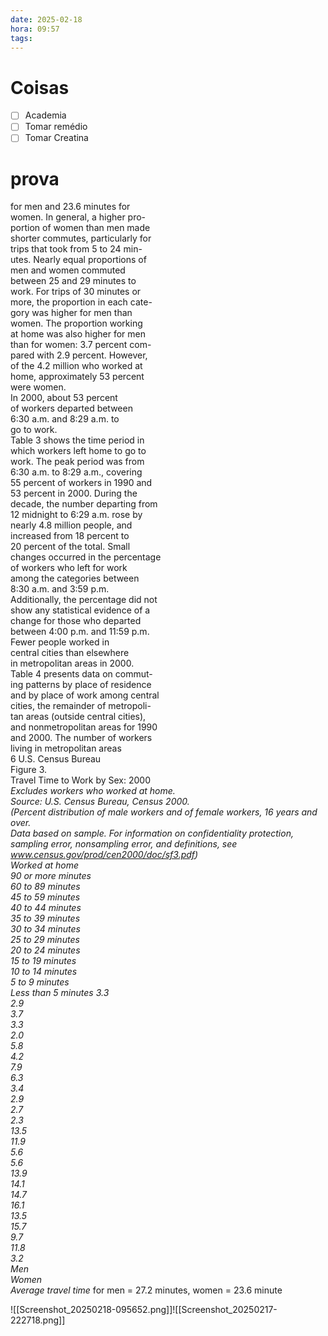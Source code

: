 ```yaml
---
date: 2025-02-18
hora: 09:57
tags:
---
```





# Coisas
- [ ] Academia
- [ ] Tomar remédio
- [ ] Tomar Creatina

# prova 
for men and 23.6 minutes for  
women. In general, a higher pro-  
portion of women than men made  
shorter commutes, particularly for  
trips that took from 5 to 24 min-  
utes. Nearly equal proportions of  
men and women commuted  
between 25 and 29 minutes to  
work. For trips of 30 minutes or  
more, the proportion in each cate-  
gory was higher for men than  
women. The proportion working  
at home was also higher for men  
than for women: 3.7 percent com-  
pared with 2.9 percent. However,  
of the 4.2 million who worked at  
home, approximately 53 percent  
were women.  
In 2000, about 53 percent  
of workers departed between  
6:30 a.m. and 8:29 a.m. to  
go to work.  
Table 3 shows the time period in  
which workers left home to go to  
work. The peak period was from  
6:30 a.m. to 8:29 a.m., covering  
55 percent of workers in 1990 and  
53 percent in 2000. During the  
decade, the number departing from  
12 midnight to 6:29 a.m. rose by  
nearly 4.8 million people, and  
increased from 18 percent to  
20 percent of the total. Small  
changes occurred in the percentage  
of workers who left for work  
among the categories between  
8:30 a.m. and 3:59 p.m.  
Additionally, the percentage did not  
show any statistical evidence of a  
change for those who departed  
between 4:00 p.m. and 11:59 p.m.  
Fewer people worked in  
central cities than elsewhere  
in metropolitan areas in 2000.  
Table 4 presents data on commut-  
ing patterns by place of residence  
and by place of work among central  
cities, the remainder of metropoli-  
tan areas (outside central cities),  
and nonmetropolitan areas for 1990  
and 2000. The number of workers  
living in metropolitan areas  
6 U.S. Census Bureau  
Figure 3.  
Travel Time to Work by Sex: 2000  
*Excludes workers who worked at home.  
Source: U.S. Census Bureau, Census 2000.  
(Percent distribution of male workers and of female workers, 16 years and over.  
Data based on sample. For information on confidentiality protection,  
sampling error, nonsampling error, and definitions, see  
www.census.gov/prod/cen2000/doc/sf3.pdf)  
Worked at home  
90 or more minutes  
60 to 89 minutes  
45 to 59 minutes  
40 to 44 minutes  
35 to 39 minutes  
30 to 34 minutes  
25 to 29 minutes  
20 to 24 minutes  
15 to 19 minutes  
10 to 14 minutes  
5 to 9 minutes  
Less than 5 minutes 3.3  
2.9  
3.7  
3.3  
2.0  
5.8  
4.2  
7.9  
6.3  
3.4  
2.9  
2.7  
2.3  
13.5  
11.9  
5.6  
5.6  
13.9  
14.1  
14.7  
16.1  
13.5  
15.7  
9.7  
11.8  
3.2  
Men  
Women  
Average travel time* for men = 27.2 minutes, women = 23.6 minute


![[Screenshot_20250218-095652.png]]![[Screenshot_20250217-222718.png]]